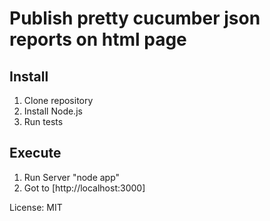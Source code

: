 # Publish pretty cucumber json reports on html page

## Install
1. Clone repository
2. Install Node.js
2. Run tests

## Execute
1. Run Server "node app"
2. Got to [http://localhost:3000]

License: MIT